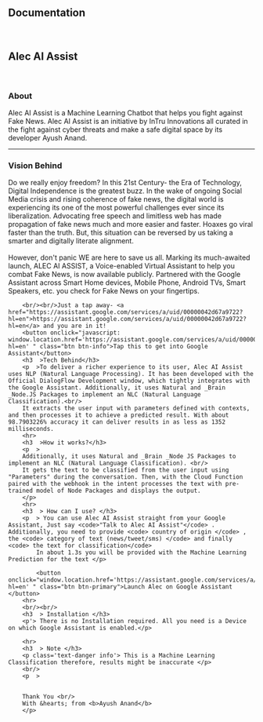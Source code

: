 <h2> Documentation </h2> <br/>
<h2> Alec AI Assist </h2>
        <br/>
        <h3 >About</h3>
        <p >Alec AI Assist is a Machine Learning Chatbot that helps you fight against Fake News. Alec AI Assist is an initiative by InTru Innovations all curated in the fight against cyber threats and make a safe digital space by its developer Ayush Anand.
        <hr>
        <h3  >Vision Behind</h3>
        <p  > Do we really enjoy freedom? In this 21st Century- the Era of Technology, Digital Independence is the greatest buzz. In the wake of ongoing Social Media crisis and rising coherence of fake news, the digital world is experiencing its one of the most powerful challenges ever since its liberalization. Advocating free speech and limitless web has made propagation of fake news much and more easier and faster. Hoaxes go viral faster than the truth. But, this situation can be reversed by us taking a smarter and digitally literate alignment.
        <br/><br/>However, don't panic WE are here to save us all. Marking its much-awaited launch, ALEC AI ASSIST, a Voice-enabled Virtual Assistant to help you combat Fake News, is now available publicly. Partnered with the Google Assistant across Smart Home devices, Mobile Phone, Android TVs, Smart Speakers, etc. you check for Fake News on your fingertips.
        
        <br/><br/>Just a tap away- <a href="https://assistant.google.com/services/a/uid/00000042d67a9722?hl=en">https://assistant.google.com/services/a/uid/00000042d67a9722?hl=en</a> and you are in it!
        <button onclick="javascript: window.location.href='https://assistant.google.com/services/a/uid/00000042d67a9722?hl=en' " class="btn btn-info">Tap this to get into Google Assistant</button>
        <h3  >Tech Behind</h3>
        <p  >To deliver a richer experience to its user, Alec AI Assist uses NLP (Natural Language Processing). It has been developed with the Official DialogFlow Development window, which tightly integrates with the Google Assistant. Additionally, it uses Natural and _Brain _Node.JS Packages to implement an NLC (Natural Language Classification).<br/>
        It extracts the user input with parameters defined with contexts, and then processes it to achieve a predicted result. With about 98.7903226% accuracy it can deliver results in as less as 1352 milliseconds.
        <hr>
        <h3  >How it works?</h3>
        <p  >
        Additionally, it uses Natural and _Brain _Node JS Packages to implement an NLC (Natural Language Classification). <br/>
        It gets the text to be classified from the user input using "Parameters" during the conversation. Then, with the Cloud Function paired with the webhook in the intent processes the text with pre-trained model of Node Packages and displays the output.
        </p>
        <hr>
        <h3  > How can I use? </h3>
        <p  > You can use Alec AI Assist straight from your Google Assistant, Just say <code>"Talk to Alec AI Assist"</code> . Additionally, you need to provide <code> country of origin </code> , the <code> category of text (news/tweet/sms) </code> and finally <code> the text for classification</code>
            In about 1.3s you will be provided with the Machine Learning Prediction for the text </p>
            
            <button onclick="window.location.href='https://assistant.google.com/services/a/uid/00000042d67a9722?hl=en' " class="btn btn-primary">Launch Alec on Google Assistant </button>
        <hr>        
        <br/><br/>
        <h3  > Installation </h3>
        <p'> There is no Installation required. All you need is a Device on which Google Assistant is enabled.</p>
        
        <hr>        
        <h3  > Note </h3>
        <p class='text-danger info'> This is a Machine Learning Classification therefore, results might be inaccurate </p>
        <br/>
        <p  >
        
        
        Thank You <br/>
        With &hearts; from <b>Ayush Anand</b>
		</p>